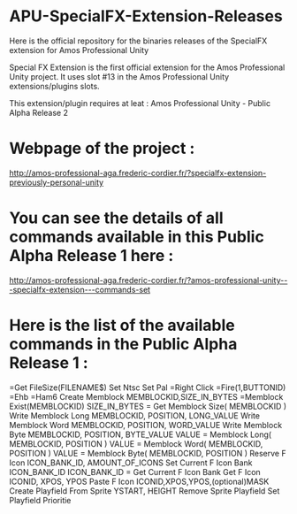 # APU-SpecialFX-Extension-Releases
Here is the official repository for the binaries releases of the SpecialFX extension for Amos Professional Unity

Special FX Extension is the first official extension for the Amos Professional Unity project.
It uses slot #13 in the Amos Professional Unity extensions/plugins slots.

This extension/plugin requires at leat : Amos Professional Unity - Public Alpha Release 2

# Webpage of the project :
  http://amos-professional-aga.frederic-cordier.fr/?specialfx-extension-previously-personal-unity

# You can see the details of all commands available in this Public Alpha Release 1 here :
  http://amos-professional-aga.frederic-cordier.fr/?amos-professional-unity---specialfx-extension---commands-set

# Here is the list of the available commands in the Public Alpha Release 1 :

=Get FileSize(FILENAME$)
Set Ntsc
Set Pal
=Right Click
=Fire(1,BUTTONID)
=Ehb
=Ham6
Create Memblock MEMBLOCKID,SIZE_IN_BYTES
=Memblock Exist(MEMBLOCKID)
SIZE_IN_BYTES = Get Memblock Size( MEMBLOCKID )
Write Memblock Long MEMBLOCKID, POSITION, LONG_VALUE
Write Memblock Word MEMBLOCKID, POSITION, WORD_VALUE
Write Memblock Byte MEMBLOCKID, POSITION, BYTE_VALUE
VALUE = Memblock Long( MEMBLOCKID, POSITION )
VALUE = Memblock Word( MEMBLOCKID, POSITION )
VALUE = Memblock Byte( MEMBLOCKID, POSITION )
Reserve F Icon ICON_BANK_ID, AMOUNT_OF_ICONS
Set Current F Icon Bank ICON_BANK_ID
ICON_BANK_ID = Get Current F Icon Bank
Get F Icon ICONID, XPOS, YPOS
Paste F Icon ICONID,XPOS,YPOS,(optional)MASK
Create Playfield From Sprite YSTART, HEIGHT
Remove Sprite Playfield
Set Playfield Prioritie
